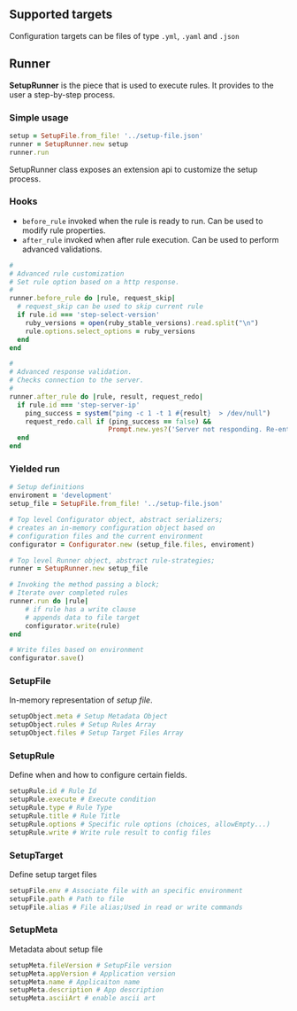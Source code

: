 

## Supported targets
Configuration targets can be files of type `.yml`, `.yaml` and `.json`


## Runner
**SetupRunner** is the piece that is used to execute rules. It provides to the user a step-by-step process.

### Simple usage

```rb
setup = SetupFile.from_file! '../setup-file.json'
runner = SetupRunner.new setup
runner.run
```

SetupRunner class exposes an extension api to customize the setup process.

### Hooks
- `before_rule` invoked when the rule is ready to run. Can be used to modify rule properties.
- `after_rule` invoked when after rule execution. Can be used to perform advanced validations.
```rb
#
# Advanced rule customization
# Set rule option based on a http response.
#
runner.before_rule do |rule, request_skip|
  # request_skip can be used to skip current rule
  if rule.id === 'step-select-version'
    ruby_versions = open(ruby_stable_versions).read.split("\n")
    rule.options.select_options = ruby_versions
  end
end
```

```rb
#
# Advanced response validation.
# Checks connection to the server. 
#
runner.after_rule do |rule, result, request_redo|
  if rule.id === 'step-server-ip'
    ping_success = system("ping -c 1 -t 1 #{result}  > /dev/null")
    request_redo.call if (ping_success == false) &&
                         Prompt.new.yes?('Server not responding. Re-enter ip-adress?')
  end
end
```

### Yielded run

```rb
# Setup definitions
enviroment = 'development'
setup_file = SetupFile.from_file! '../setup-file.json'

# Top level Configurator object, abstract serializers;
# creates an in-memory configuration object based on  
# configuration files and the current environment
configurator = Configurator.new (setup_file.files, enviroment)

# Top level Runner object, abstract rule-strategies;
runner = SetupRunner.new setup_file

# Invoking the method passing a block;
# Iterate over completed rules
runner.run do |rule|
    # if rule has a write clause
    # appends data to file target
    configurator.write(rule)
end

# Write files based on environment
configurator.save()


```


### SetupFile
In-memory representation of _setup file_.
```rb
setupObject.meta # Setup Metadata Object
setupObject.rules # Setup Rules Array
setupObject.files # Setup Target Files Array
```

### SetupRule
Define when and how to configure certain fields.
```rb
setupRule.id # Rule Id
setupRule.execute # Execute condition
setupRule.type # Rule Type 
setupRule.title # Rule Title
setupRule.options # Specific rule options (choices, allowEmpty...)
setupRule.write # Write rule result to config files
```

### SetupTarget
Define setup target files
```rb
setupFile.env # Associate file with an specific environment
setupFile.path # Path to file
setupFile.alias # File alias;Used in read or write commands
```

### SetupMeta
Metadata about setup file
```rb
setupMeta.fileVersion # SetupFile version
setupMeta.appVersion # Application version
setupMeta.name # Applicaiton name
setupMeta.description # App description
setupMeta.asciiArt # enable ascii art
```
